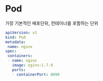 # Pod
가장 기본적인 배포단위, 컨테이너를 포함하는 단위

```yaml
apiVersion: v1
kind: Pod
metadata:
 name: nginx
spec:
 containers:
 - name: nginx
   image: nginx:1.7.9
   ports:
   - containerPort: 8090
```
